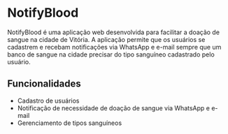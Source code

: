 # NotifyBlood
NotifyBlood é uma aplicação web desenvolvida para facilitar a doação de sangue na cidade de Vitória. A aplicação permite que os usuários se cadastrem e recebam notificações via WhatsApp e e-mail sempre que um banco de sangue na cidade precisar do tipo sanguíneo cadastrado pelo usuário.

<h2>Funcionalidades</h2>
<ul>
  <li>
    Cadastro de usuários
  </li>
  <li>
    Notificação de necessidade de doação de sangue via WhatsApp e e-mail
  </li>
  <li>
    Gerenciamento de tipos sanguíneos
  </li>
</ul>
